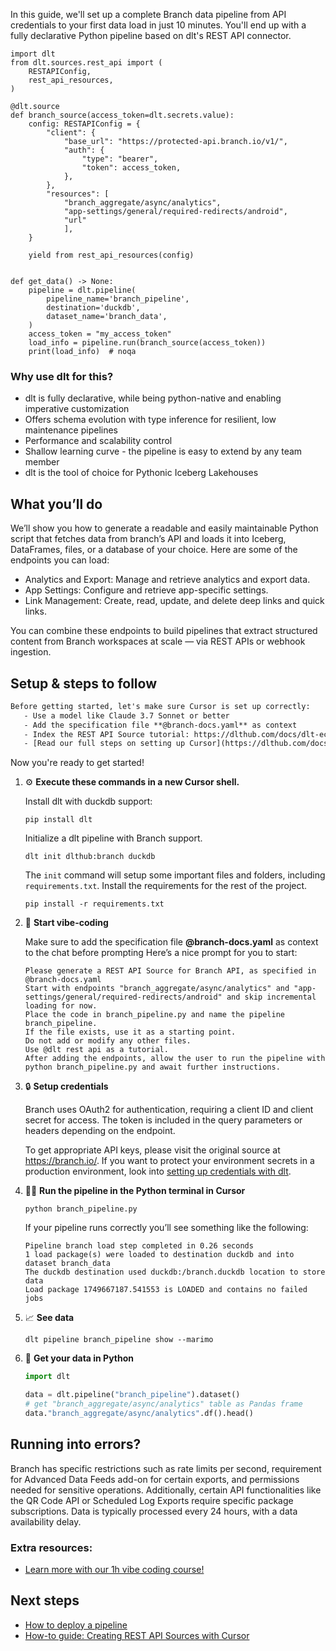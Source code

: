 In this guide, we'll set up a complete Branch data pipeline from API credentials to your first data load in just 10 minutes. You'll end up with a fully declarative Python pipeline based on dlt's REST API connector.

```python-outcome
import dlt
from dlt.sources.rest_api import (
    RESTAPIConfig,
    rest_api_resources,
)

@dlt.source
def branch_source(access_token=dlt.secrets.value):
    config: RESTAPIConfig = {
        "client": {
            "base_url": "https://protected-api.branch.io/v1/",
            "auth": {
                "type": "bearer",
                "token": access_token,
            },
        },
        "resources": [
            "branch_aggregate/async/analytics",
            "app-settings/general/required-redirects/android",
            "url"
            ],
    }

    yield from rest_api_resources(config)


def get_data() -> None:
    pipeline = dlt.pipeline(
        pipeline_name='branch_pipeline',
        destination='duckdb',
        dataset_name='branch_data', 
    )
    access_token = "my_access_token"
    load_info = pipeline.run(branch_source(access_token))
    print(load_info)  # noqa
```

### Why use dlt for this?

- dlt is fully declarative, while being python-native and enabling imperative customization
- Offers schema evolution with type inference for resilient, low maintenance pipelines
- Performance and scalability control
- Shallow learning curve - the pipeline is easy to extend by any team member
- dlt is the tool of choice for Pythonic Iceberg Lakehouses

## What you’ll do

We’ll show you how to generate a readable and easily maintainable Python script that fetches data from branch’s API and loads it into Iceberg, DataFrames, files, or a database of your choice. Here are some of the endpoints you can load:

- Analytics and Export: Manage and retrieve analytics and export data.
- App Settings: Configure and retrieve app-specific settings.
- Link Management: Create, read, update, and delete deep links and quick links.

You can combine these endpoints to build pipelines that extract structured content from Branch workspaces at scale — via REST APIs or webhook ingestion.

## Setup & steps to follow

```default
Before getting started, let's make sure Cursor is set up correctly:
   - Use a model like Claude 3.7 Sonnet or better
   - Add the specification file **@branch-docs.yaml** as context
   - Index the REST API Source tutorial: https://dlthub.com/docs/dlt-ecosystem/verified-sources/rest_api/ and add it to context as **@dlt rest api**
   - [Read our full steps on setting up Cursor](https://dlthub.com/docs/dlt-ecosystem/llm-tooling/cursor-restapi#23-configuring-cursor-with-documentation)
```

Now you're ready to get started! 

1. ⚙️ **Execute these commands in a new Cursor shell.**
    
    Install dlt with duckdb support:
    ```shell
    pip install dlt
    ```

    Initialize a dlt pipeline with Branch support.
    ```shell
    dlt init dlthub:branch duckdb
    ```

    The `init` command will setup some important files and folders, including `requirements.txt`. Install the requirements for the rest of the project.
    ```shell
    pip install -r requirements.txt
    ```
    
2. 🤠 **Start vibe-coding**
    
    Make sure to add the specification file **@branch-docs.yaml** as context to the chat before prompting
    Here’s a nice prompt for you to start: 
    
    ```prompt
    Please generate a REST API Source for Branch API, as specified in @branch-docs.yaml 
    Start with endpoints "branch_aggregate/async/analytics" and "app-settings/general/required-redirects/android" and skip incremental loading for now. 
    Place the code in branch_pipeline.py and name the pipeline branch_pipeline. 
    If the file exists, use it as a starting point. 
    Do not add or modify any other files. 
    Use @dlt rest api as a tutorial. 
    After adding the endpoints, allow the user to run the pipeline with python branch_pipeline.py and await further instructions.
    ```

    
3. 🔒 **Setup credentials** 
    
    Branch uses OAuth2 for authentication, requiring a client ID and client secret for access. The token is included in the query parameters or headers depending on the endpoint.
    
    To get appropriate API keys, please visit the original source at https://branch.io/.
    If you want to protect your environment secrets in a production environment, look into [setting up credentials with dlt](https://dlthub.com/docs/walkthroughs/add_credentials).
    
4. 🏃‍♀️ **Run the pipeline in the Python terminal in Cursor**
    
    ```shell
    python branch_pipeline.py
    ```
    
    If your pipeline runs correctly you’ll see something like the following:
    
    ```shell
    Pipeline branch load step completed in 0.26 seconds
    1 load package(s) were loaded to destination duckdb and into dataset branch_data
    The duckdb destination used duckdb:/branch.duckdb location to store data
    Load package 1749667187.541553 is LOADED and contains no failed jobs
    ```
    
5. 📈 **See data**
    
    ```shell
    dlt pipeline branch_pipeline show --marimo
    ```
    
6. 🐍 **Get your data in Python**
    
    ```python
    import dlt

   data = dlt.pipeline("branch_pipeline").dataset()
   # get "branch_aggregate/async/analytics" table as Pandas frame
   data."branch_aggregate/async/analytics".df().head()
    ```

## Running into errors?

Branch has specific restrictions such as rate limits per second, requirement for Advanced Data Feeds add-on for certain exports, and permissions needed for sensitive operations. Additionally, certain API functionalities like the QR Code API or Scheduled Log Exports require specific package subscriptions. Data is typically processed every 24 hours, with a data availability delay.

### Extra resources:

- [Learn more with our 1h vibe coding course!](https://www.youtube.com/watch?v=GGid70rnJuM)

## Next steps

- [How to deploy a pipeline](https://dlthub.com/docs/walkthroughs/deploy-a-pipeline)
- [How-to guide: Creating REST API Sources with Cursor](https://dlthub.com/docs/dlt-ecosystem/llm-tooling/cursor-restapi)